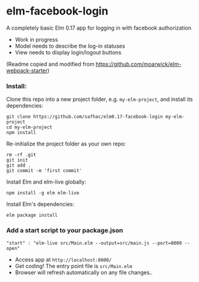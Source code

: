 # elm-facebook-login

A completely basic Elm 0.17 app for logging in with facebook authorization

* Work in progress
* Model needs to describe the log-in statuses 
* View needs to display login/logout buttons  


(Readme copied and modified from https://github.com/moarwick/elm-webpack-starter)

### Install:
Clone this repo into a new project folder, e.g. `my-elm-project`, and install its dependencies:
```
git clone https://github.com/safhac/elm0.17-facebook-login my-elm-project
cd my-elm-project
npm install
```

Re-initialize the project folder as your own repo:
```
rm -rf .git
git init
git add .
git commit -m 'first commit'
```

Install Elm and elm-live globally:
```
npm install -g elm elm-live
```

Install Elm's dependencies:
```
elm package install
```
### Add a start script to your package.json
```
"start" : "elm-live src/Main.elm --output=src/main.js --port=8000 --open"
```
* Access app at `http://localhost:8000/`
* Get coding! The entry point file is `src/Main.elm`
* Browser will refresh automatically on any file changes..





